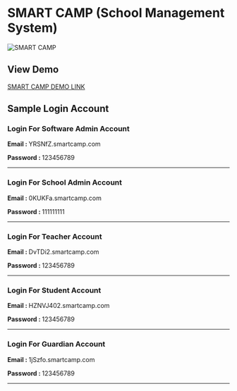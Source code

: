 # SMART CAMP (School Management System)

<img src="http://drive.google.com/uc?export=view&id=1HBzhE1lJNpaVlxVXYVU9jKuXukU9HfoL" alt="SMART CAMP">

## View Demo
<a href="http://smartcamp.yathawmyatnoe.tech/" target="_blank"> SMART CAMP DEMO LINK </a>

## Sample Login Account

### Login For Software Admin Account
<p> <b> Email : </b> YRSNfZ.smartcamp.com </p>
<p> <b> Password : </b> 123456789 </p>
<hr>

### Login For School Admin Account
<p> <b> Email : </b> 0KUKFa.smartcamp.com </p>
<p> <b> Password : </b> 111111111 </p>
<hr>

### Login For Teacher Account
<p> <b> Email : </b> DvTDi2.smartcamp.com </p>
<p> <b> Password : </b> 123456789 </p>
<hr>

### Login For Student Account
<p> <b> Email : </b> HZNVJ402.smartcamp.com</p>
<p> <b> Password : </b> 123456789 </p>
<hr>

### Login For Guardian Account
<p> <b> Email : </b> 1jSzfo.smartcamp.com </p>
<p> <b> Password : </b> 123456789 </p>
<hr>

